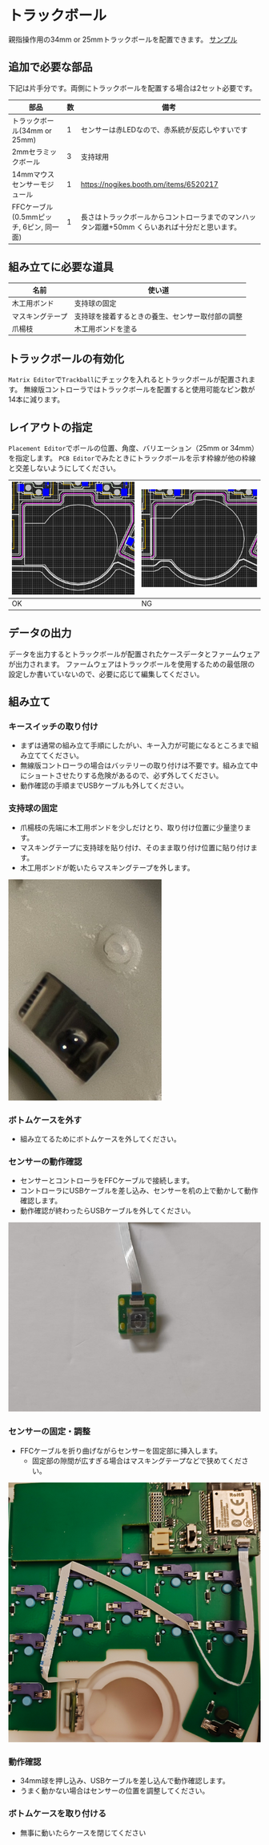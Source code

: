 # トラックボール

親指操作用の34mm or 25mmトラックボールを配置できます。 [サンプル](../sample/34key-split-col-staggerd-dual-trackball.json)

## 追加で必要な部品

下記は片手分です。両側にトラックボールを配置する場合は2セット必要です。

|部品|数|備考|
|-|-|-|
|トラックボール(34mm or 25mm)|1|センサーは赤LEDなので、赤系統が反応しやすいです|
|2mmセラミックボール|3|支持球用|
|14mmマウスセンサーモジュール|1|https://nogikes.booth.pm/items/6520217|
|FFCケーブル(0.5mmピッチ, 6ピン, 同一面)|1|長さはトラックボールからコントローラまでのマンハッタン距離+50mm くらいあれば十分だと思います。|

## 組み立てに必要な道具

|名前|使い道|
|-|-|
|木工用ボンド|支持球の固定|
|マスキングテープ|支持球を接着するときの養生、センサー取付部の調整|
|爪楊枝|木工用ボンドを塗る|

## トラックボールの有効化

`Matrix Editor`で`Trackball`にチェックを入れるとトラックボールが配置されます。
無線版コントローラではトラックボールを配置すると使用可能なピン数が14本に減ります。

## レイアウトの指定

`Placement Editor`でボールの位置、角度、バリエーション（25mm or 34mm）を指定します。
`PCB Editor`でみたときにトラックボールを示す枠線が他の枠線と交差しないようにしてください。

|![](img/trackball-placement-ok.png)|![](img/trackball-placement-ng.png)|
|-|-|
|OK|NG|

## データの出力

データを出力するとトラックボールが配置されたケースデータとファームウェアが出力されます。
ファームウェアはトラックボールを使用するための最低限の設定しか書いていないので、必要に応じて編集してください。

## 組み立て

### キースイッチの取り付け

* まずは通常の組み立て手順にしたがい、キー入力が可能になるところまで組み立ててください。
* 無線版コントローラの場合はバッテリーの取り付けは不要です。組み立て中にショートさせたりする危険があるので、必ず外してください。
* 動作確認の手順までUSBケーブルも外してください。

### 支持球の固定
  
* 爪楊枝の先端に木工用ボンドを少しだけとり、取り付け位置に少量塗ります。
* マスキングテープに支持球を貼り付け、そのまま取り付け位置に貼り付けます。
* 木工用ボンドが乾いたらマスキングテープを外します。

![](img/ceramic-ball.png)

### ボトムケースを外す

* 組み立てるためにボトムケースを外してください。

### センサーの動作確認

* センサーとコントローラをFFCケーブルで接続します。
* コントローラにUSBケーブルを差し込み、センサーを机の上で動かして動作確認します。
* 動作確認が終わったらUSBケーブルを外してください。

![](img/mouse-sensor.JPG)


### センサーの固定・調整

* FFCケーブルを折り曲げながらセンサーを固定部に挿入します。
  * 固定部の隙間が広すぎる場合はマスキングテープなどで狭めてください。

![](img/trackball-connection.png)

### 動作確認

* 34mm球を押し込み、USBケーブルを差し込んで動作確認します。
* うまく動かない場合はセンサーの位置を調整してください。

### ボトムケースを取り付ける

* 無事に動いたらケースを閉じてください
